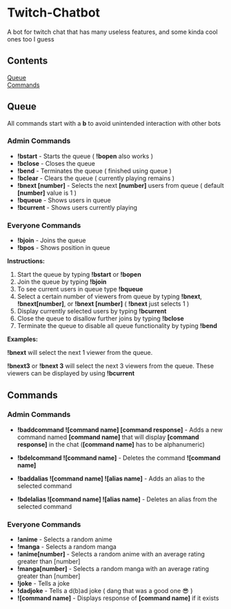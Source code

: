 # Twitch-Chatbot
A bot for twitch chat that has many useless features, and some kinda cool ones too I guess

## Contents

[Queue](#queue)  
[Commands](#commands)

## Queue
All commands start with a **b** to avoid unintended interaction with other bots  

### Admin Commands
* **!bstart** - Starts the queue ( **!bopen** also works )  
* **!bclose** - Closes the queue  
* **!bend** - Terminates the queue ( finished using queue )  
* **!bclear** - Clears the queue ( currently playing remains )  
* **!bnext [number]** - Selects the next **[number]** users from queue ( default **[number]** value is 1 )  
* **!bqueue** - Shows users in queue  
* **!bcurrent** - Shows users currently playing  

### Everyone Commands

* **!bjoin** - Joins the queue
* **!bpos** - Shows position in queue

**Instructions:**

1. Start the queue by typing **!bstart** or **!bopen**
2. Join the queue by typing **!bjoin**
3. To see current users in queue type **!bqueue**
4. Select a certain number of viewers from queue by typing **!bnext**, **!bnext[number]**, or **!bnext [number]** ( **!bnext** just selects 1 )
5. Display currently selected users by typing **!bcurrent**
6. Close the queue to disallow further joins by typing **!bclose**
7. Terminate the queue to disable all queue functionality by typing **!bend**

**Examples:**

**!bnext** will select the next 1 viewer from the queue.

**!bnext3** or **!bnext 3** will select the next 3 viewers from the queue. These viewers can be displayed by using **!bcurrent**

## Commands

### Admin Commands
* **!baddcommand ![command name] [command response]** - Adds a new command named **[command name]** that will display **[command response]** in the chat (**[command name]** has to be alphanumeric)  

* **!bdelcommand ![command name]** - Deletes the command **![command name]**  
* **!baddalias ![command name] ![alias name]** - Adds an alias to the selected 
command  
* **!bdelalias ![command name] ![alias name]** - Deletes an alias from the selected command

### Everyone Commands
* **!anime** - Selects a random anime  
* **!manga** - Selects a random manga 
* **!anime[number]** - Selects a random anime with an average rating greater than [number]  
* **!manga[number]** - Selects a random manga with an average rating greater than [number]  
* **!joke** - Tells a joke  
* **!dadjoke** - Tells a d(b)ad joke ( dang that was a good one :sunglasses: )  
* **![command name]** - Displays response of **[command name]** if it exists